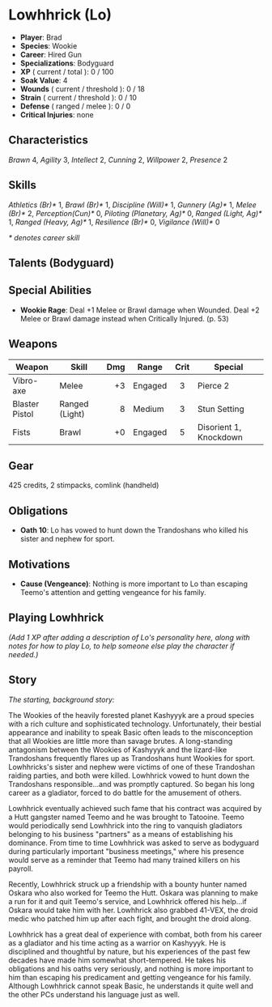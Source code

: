 # Lowhhrick (Lo)
- **Player**: Brad
- **Species**: Wookie
- **Career**: Hired Gun
- **Specializations**: Bodyguard
- **XP** ( current / total ): 0 / 100
- **Soak Value**: 4
- **Wounds** ( current / threshold ): 0 / 18
- **Strain** ( current / threshold ): 0 / 10
- **Defense** ( ranged / melee ): 0 / 0
- **Critical Injuries**: none

## Characteristics
_Brawn_ 4,
_Agility_ 3,
_Intellect_ 2,
_Cunning_ 2,
_Willpower_ 2,
_Presence_ 2

## Skills
_Athletics (Br)*_ 1,
_Brawl (Br)*_ 1,
_Discipline (Will)*_ 1,
_Gunnery (Ag)*_ 1,
_Melee (Br)*_ 2,
_Perception(Cun)*_ 0,
_Piloting (Planetary, Ag)*_ 0,
_Ranged (Light, Ag)*_ 1,
_Ranged (Heavy, Ag)*_ 1,
_Resilience (Br)*_ 0,
_Vigilance (Will)*_ 0

_* denotes career skill_

## Talents (Bodyguard)

## Special Abilities
- **Wookie Rage**: Deal +1 Melee or Brawl damage when Wounded. Deal +2 Melee or Brawl damage instead when Critically Injured. (p. 53)

## Weapons
| Weapon         | Skill          | Dmg | Range   | Crit | Special                |
| -------------- | -------------- | --: | ------- | :--: | ---------------------- |
| Vibro-axe      | Melee          |  +3 | Engaged | 3    | Pierce 2               |
| Blaster Pistol | Ranged (Light) |   8 | Medium  | 3    | Stun Setting           |
| Fists          | Brawl          |  +0 | Engaged | 5    | Disorient 1, Knockdown |

## Gear
425 credits, 2 stimpacks, comlink (handheld)

## Obligations
- **Oath 10**: Lo has vowed to hunt down the Trandoshans who killed his sister and nephew for sport.

## Motivations
- **Cause (Vengeance)**: Nothing is more important to Lo than escaping Teemo's attention and getting vengeance for his family.

## Playing Lowhhrick

_(Add 1 XP after adding a description of Lo's personality here, along with notes for how to play Lo, to help someone else play the character if needed.)_

## Story

_The starting, background story:_

The Wookies of the heavily forested planet Kashyyyk are a proud species with a rich culture and sophisticated technology. Unfortunately, their bestial appearance and inability to speak Basic often leads to the misconception that all Wookies are little more than savage brutes. A long-standing antagonism between the Wookies of Kashyyyk and the lizard-like Trandoshans frequently flares up as Trandoshans hunt Wookies for sport. Lowhhricks's sister and nephew were victims of one of these Trandoshan raiding parties, and both were killed. Lowhhrick vowed to hunt down the Trandoshans responsible…and was promptly captured. So began his long career as a gladiator, forced to do battle for the amusement of others.

Lowhhrick eventually achieved such fame that his contract was acquired by a Hutt gangster named Teemo and he was brought to Tatooine. Teemo would periodically send Lowhhrick into the ring to vanquish gladiators belonging to his business "partners" as a means of establishing his dominance. From time to time Lowhhrick was asked to serve as bodyguard during particularly important "business meetings," where his presence would serve as a reminder that Teemo had many trained killers on his payroll.

Recently, Lowhhrick struck up a friendship with a bounty hunter named Oskara who also worked for Teemo the Hutt. Oskara was planning to make a run for it and quit Teemo's service, and Lowhhrick offered his help…if Oskara would take him with her. Lowhhrick also grabbed 41-VEX, the droid medic who patched him up after each fight, and brought the droid along.

Lowhhrick has a great deal of experience with combat, both from his career as a gladiator and his time acting as a warrior on Kashyyyk. He is disciplined and thoughtful by nature, but his experiences of the past few decades have made him somewhat short-tempered. He takes his obligations and his oaths very seriously, and nothing is more important to him than escaping his predicament and getting vengeance for his family. Although Lowhhrick cannot speak Basic, he understands it quite well and the other PCs understand his language just as well.

